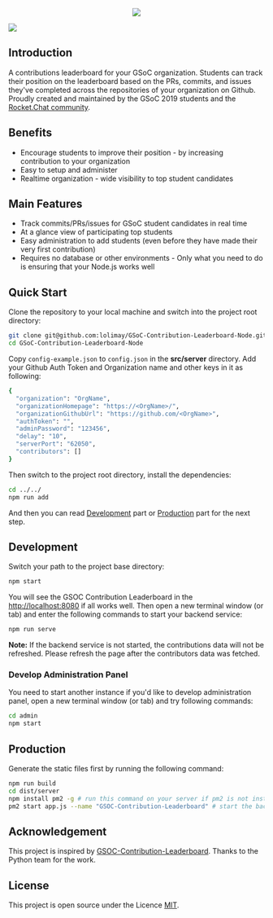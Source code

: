 
<p align="center"><img src="./docs/images/logo.png"></p>

<a href="https://gsoc.rocket.chat/" target="_blank"><img src="./docs/images/demo.png"></a>

## Introduction

A contributions leaderboard for your GSoC organization. Students can track their position on the leaderboard based on the PRs, commits, and issues they've completed across the repositories of your organization on Github. Proudly created and maintained by the GSoC 2019 students and the [Rocket.Chat community](https://github.com/RocketChat).

## Benefits
- Encourage students to improve their position - by increasing contribution to your organization
- Easy to setup and administer
- Realtime organization - wide visibility to top student candidates

## Main Features
- Track commits/PRs/issues for GSoC student candidates in real time
- At a glance view of participating top students
- Easy administration to add students (even before they have made their very first contribution)
- Requires no database or other environments - Only what you need to do is ensuring that your Node.js works well

## Quick Start
Clone the repository to your local machine and switch into the project root directory:
````bash
git clone git@github.com:lolimay/GSoC-Contribution-Leaderboard-Node.git
cd GSoC-Contribution-Leaderboard-Node
````
Copy `config-example.json` to `config.json` in the **src/server** directory. Add your Github Auth Token and Organization name and other keys in it as following:
````bash
{
  "organization": "OrgName",
  "organizationHomepage": "https://<OrgName>/",
  "organizationGithubUrl": "https://github.com/<OrgName>",
  "authToken": "",
  "adminPassword": "123456",
  "delay": "10",
  "serverPort": "62050",
  "contributors": []
}
````
Then switch to the project root directory, install the dependencies:
````bash
cd ../../
npm run add
````

And then you can read [Development](#development) part or [Production](#production) part for the next step.
## Development
Switch your path to the project base directory:
````bash
npm start
````
You will see the GSOC Contribution Leaderboard in the [http://localhost:8080](http://localhost:8080) if all works well. Then open a new terminal window (or tab) and enter the following commands to start your backend service:
````bash
npm run serve
````
**Note:** If the backend service is not started, the contributions data will not be refreshed. Please refresh the page after the contributors data was fetched.

### Develop Administration Panel
You need to start another instance if you'd like to develop administration panel, open a new terminal window (or tab) and try following commands:
````bash
cd admin
npm start
````

## Production
Generate the static files first by running the following command:
````bash
npm run build
cd dist/server
npm install pm2 -g # run this command on your server if pm2 is not installed.
pm2 start app.js --name "GSOC-Contribution-Leaderboard" # start the backend service
````

## Acknowledgement
This project is inspired by [GSOC-Contribution-Leaderboard](https://github.com/shubhsherl/GSoC-Contribution-Leaderboard/). Thanks to the Python team for the work.

## License
This project is open source under the Licence [MIT](./LICENSE).
